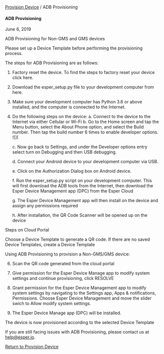 [Provision Device](../index.md) / ADB Provisioning

#### ADB Provisioning

June 6, 2019

ADB Provisioning for Non-GMS and GMS devices

Please set up a Device Template before performing the provisioning process.

The steps for ADB Provisioning are as follows:

1.  Factory reset the device. To find the steps to factory reset your device click here.
2.  Download the esper\_setup.py file to your development computer from here.
3.  Make sure your development computer has Python 3.6 or above installed, and the computer is connected to the Internet.
4.  Do the following steps on the device:
     a. Connect to the device to the Internet via either Cellular or Wi-Fi
     b. Go to the Home screen and tap the Menu button, select the About Phone option, and select the Build number. Then tap the build number 6 times to enable developer options.
     ![](
     
     c. Now go back to Settings, and under the Developer options entry select turn on Debugging and then USB debugging.
     
     d. Connect your Android device to your development computer via USB.
     
     e. Click on the Authorization Dialog box on Android device.
     
     f. Run the esper_setup.py script on your development computer. This will first download the ADB tools from the Internet, then download the Esper Device Management app (DPC) from the Esper Cloud
     
     g. The Esper Device Management app will then install on the device and assign any permissions required
     
     h.  After installation, the QR Code Scanner will be opened up on the device
     
Steps on Cloud Portal

Choose a Device Template to generate a QR code. If there are no saved Device Templates, create a Device Template


Using ADB Provisioning to provision a Non-GMS/GMS device:

6. Scan the QR code generated from the cloud portal

7. Give permission for the Esper Device Manage app to modify system settings and continue provisioning, click RESOLVE

8. Grant permission for the Esper Device Management app to modify system settings by navigating to the Settings app, Apps & notifications, 
Permissions. Choose Esper Device Management and move the slider swich to Allow modify system settings.

9. The Esper Device Manage app (DPC) will be installed.

The device is now provisioned according to the selected Device Template
     
     
     
If you are still facing issues with ADB Provisioning, please contact us at help@esper.io.

[Return to Provision Device](../index.md)
